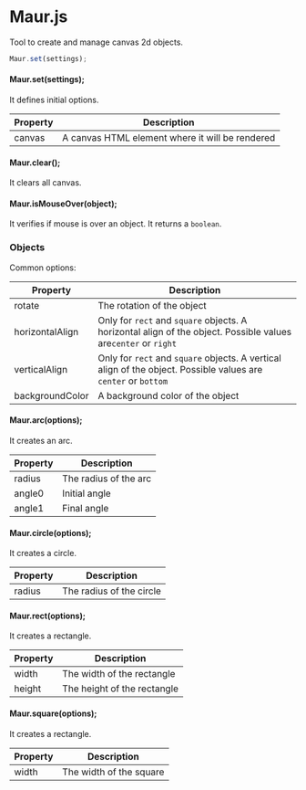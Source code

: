 # Maur.js

Tool to create and manage canvas 2d objects.

```javascript
Maur.set(settings);
```

#### Maur.set(settings);

It defines initial options.

|Property|Description|
|-|-|
|canvas|A canvas HTML element where it will be rendered|

#### Maur.clear();

It clears all canvas.

#### Maur.isMouseOver(object);

It verifies if mouse is over an object. It returns a `boolean`.

### Objects

Common options:

|Property|Description|
|-|-|
|rotate|The rotation of the object|
|horizontalAlign|Only for `rect` and `square` objects. A horizontal align of the object. Possible values are`center` or `right`|
|verticalAlign|Only for `rect` and `square` objects. A vertical align of the object. Possible values are `center` or `bottom`|
|backgroundColor|A background color of the object|

#### Maur.arc(options);

It creates an arc.

|Property|Description|
|-|-|
|radius|The radius of the arc|
|angle0|Initial angle|
|angle1|Final angle|

#### Maur.circle(options);

It creates a circle.

|Property|Description|
|-|-|
|radius|The radius of the circle|

#### Maur.rect(options);

It creates a rectangle.

|Property|Description|
|-|-|
|width|The width of the rectangle|
|height|The height of the rectangle|

#### Maur.square(options);

It creates a rectangle.

|Property|Description|
|-|-|
|width|The width of the square|
